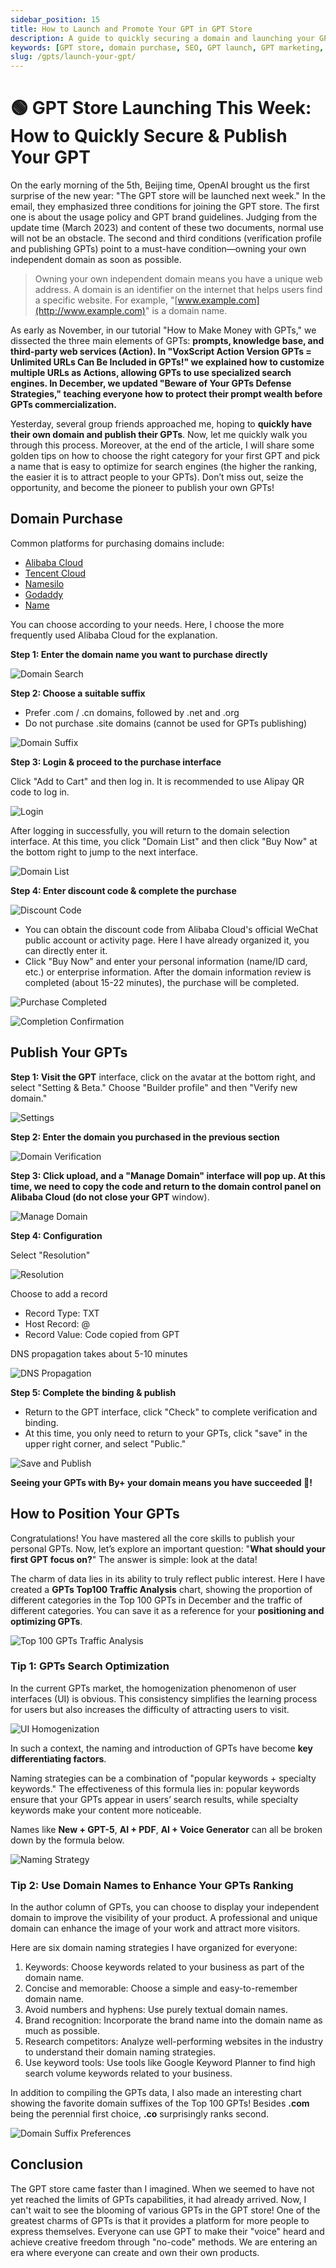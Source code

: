 ```yaml
---
sidebar_position: 15
title: How to Launch and Promote Your GPT in GPT Store
description: A guide to quickly securing a domain and launching your GPT in the new GPT store, with tips on SEO optimization and category selection.
keywords: [GPT store, domain purchase, SEO, GPT launch, GPT marketing, AI tools]
slug: /gpts/launch-your-gpt/
---
```

# 🟢 GPT Store Launching This Week: How to Quickly Secure & Publish Your GPT

On the early morning of the 5th, Beijing time, OpenAI brought us the first surprise of the new year: "The GPT store will be launched next week." In the email, they emphasized three conditions for joining the GPT store. The first one is about the usage policy and GPT brand guidelines. Judging from the update time (March 2023) and content of these two documents, normal use will not be an obstacle. The second and third conditions (verification profile and publishing GPTs) point to a must-have condition—owning your own independent domain as soon as possible.

> Owning your own independent domain means you have a unique web address. A domain is an identifier on the internet that helps users find a specific website. For example, "[www.example.com](http://www.example.com)" is a domain name.

As early as November, in our tutorial "How to Make Money with GPTs," we dissected the three main elements of GPTs: **prompts, knowledge base, and third-party web services (Action). In "VoxScript Action Version GPTs = Unlimited URLs Can Be Included in GPTs!" we explained how to customize multiple URLs as Actions, allowing GPTs to use specialized search engines. In December, we updated "Beware of Your GPTs Defense Strategies," teaching everyone how to protect their prompt wealth before GPTs commercialization.**

Yesterday, several group friends approached me, hoping to **quickly have their own domain and publish their GPTs**. Now, let me quickly walk you through this process. Moreover, at the end of the article, I will share some golden tips on how to choose the right category for your first GPT and pick a name that is easy to optimize for search engines (the higher the ranking, the easier it is to attract people to your GPTs). Don’t miss out, seize the opportunity, and become the pioneer to publish your own GPTs!

## Domain Purchase

Common platforms for purchasing domains include:

- [Alibaba Cloud](https://wanwang.aliyun.com/?utm_content=se_882117&gclid=Cj0KCQiAtOmsBhCnARIsAGPa5yZATK2zuYaZGqgkDx9JDAGNup4upM_LvqYsMVMvtP8v84J3_9Llvw0aAnZhEALw_wcB)
- [Tencent Cloud](https://cloud.tencent.com/act/pro/domain-sale?fromSource=gwzcw.7219463.7219463.7219463&utm_medium=cpc&utm_id=gwzcw.7219463.7219463.7219463&gad_source=1&gclid=Cj0KCQiAtOmsBhCnARIsAGPa5yZrlMLuBdSagr1K9-c_DlDKdoW4wc6Adzv7TiJJTwVjc8AyJge8VAsaAjdbEALw_wcB)
- [Namesilo](http://www.namesilo.com/?rid=fe5a225yc)
- [Godaddy](https://www.godaddy.com/zh-sg/offers/godaddy)
- [Name](https://www.name.com/)

You can choose according to your needs. Here, I choose the more frequently used Alibaba Cloud for the explanation.

**Step 1: Enter the domain name you want to purchase directly**

![Domain Search](https://cdn.jsdelivr.net/gh/donttal/imgbed/img/851bb4cbff4e8c0dfa5e0781d138ec29.png)

**Step 2: Choose a suitable suffix**

- Prefer .com / .cn domains, followed by .net and .org
- Do not purchase .site domains (cannot be used for GPTs publishing)

![Domain Suffix](https://cdn.jsdelivr.net/gh/donttal/imgbed/img/9ff4205db744bae1e3a2f6a181c89945.png)

**Step 3: Login & proceed to the purchase interface**

Click "Add to Cart" and then log in. It is recommended to use Alipay QR code to log in.

![Login](https://cdn.jsdelivr.net/gh/donttal/imgbed/img/d019d88ca2f2896bc7b9c9de72e949d6.png)

After logging in successfully, you will return to the domain selection interface. At this time, you click "Domain List" and then click "Buy Now" at the bottom right to jump to the next interface.

![Domain List](https://cdn.jsdelivr.net/gh/donttal/imgbed/img/919f9a86d13b1b0fce7a31e06fff3d07.png)

**Step 4: Enter discount code & complete the purchase**

![Discount Code](https://cdn.jsdelivr.net/gh/donttal/imgbed/img/0c4d7a1f96b37ee4317e345634675743.png)

- You can obtain the discount code from Alibaba Cloud's official WeChat public account or activity page. Here I have already organized it, you can directly enter it.
- Click "Buy Now" and enter your personal information (name/ID card, etc.) or enterprise information. After the domain information review is completed (about 15-22 minutes), the purchase will be completed.

![Purchase Completed](https://cdn.jsdelivr.net/gh/donttal/imgbed/img/c5bcb5264697a6e320842e1fc957897e.png)

![Completion Confirmation](https://cdn.jsdelivr.net/gh/donttal/imgbed/img/086b6dcb428a8df812863477ff743687.JPG)

## Publish Your GPTs

**Step 1: Visit the GPT** interface, click on the avatar at the bottom right, and select "Setting & Beta." Choose "Builder profile" and then "Verify new domain."

![Settings](https://cdn.jsdelivr.net/gh/donttal/imgbed/img/c4c7fa1dd5a566bab7aa62ab1d38bc28.png)

**Step 2: Enter the domain you purchased in the previous section**

![Domain Verification](https://cdn.jsdelivr.net/gh/donttal/imgbed/img/11ec0ad80e7b6d0ec8d29644d08f3ba9.png)

**Step 3: Click upload, and a "Manage Domain" interface will pop up. At this time, we need to copy the code and return to the domain control panel on Alibaba Cloud (do not close your GPT** window).

![Manage Domain](https://cdn.jsdelivr.net/gh/donttal/imgbed/img/e6dd64c74638e0b4ccd8341064fea1be.png)

**Step 4: Configuration**

Select "Resolution"

![Resolution](https://cdn.jsdelivr.net/gh/donttal/imgbed/img/2c193bf466ecf3b844ec0ef64bc1b057.JPG)

Choose to add a record

- Record Type: TXT
- Host Record: @
- Record Value: Code copied from GPT

DNS propagation takes about 5-10 minutes

![DNS Propagation](https://cdn.jsdelivr.net/gh/donttal/imgbed/img/a3fe892982a1d6128ed914389be89055.JPG)

**Step 5: Complete the binding & publish**

- Return to the GPT interface, click "Check" to complete verification and binding.
- At this time, you only need to return to your GPTs, click "save" in the upper right corner, and select "Public."

![Save and Publish](https://cdn.jsdelivr.net/gh/donttal/imgbed/img/9f71da6a8dc1ee674a25a6d2d3255a67.png)

**Seeing your GPTs with By+ your domain means you have succeeded 🏅!**

## How to Position Your GPTs

Congratulations! You have mastered all the core skills to publish your personal GPTs. Now, let’s explore an important question: "**What should your first GPT focus on?**" The answer is simple: look at the data!

The charm of data lies in its ability to truly reflect public interest. Here I have created a **GPTs Top100 Traffic Analysis** chart, showing the proportion of different categories in the Top 100 GPTs in December and the traffic of different categories. You can save it as a reference for your **positioning and optimizing GPTs**.

![Top 100 GPTs Traffic Analysis](https://cdn.jsdelivr.net/gh/donttal/imgbed/img/ff654fcc467770b37095f7cf2fe001be.jpg)

### Tip 1: GPTs Search Optimization

In the current GPTs market, the homogenization phenomenon of user interfaces (UI) is obvious. This consistency simplifies the learning process for users but also increases the difficulty of attracting users to visit.

![UI Homogenization](https://cdn.jsdelivr.net/gh/donttal/imgbed/img/cca03736e2b63c251c99099ef9e76ca2.png)

In such a context, the naming and introduction of GPTs have become **key differentiating factors**.

Naming strategies can be a combination of "popular keywords + specialty keywords." The effectiveness of this formula lies in: popular keywords ensure that your GPTs appear in users’ search results, while specialty keywords make your content more noticeable.

Names like **New + GPT-5**, **AI + PDF**, **AI + Voice Generator** can all be broken down by the formula below.

![Naming Strategy](https://cdn.jsdelivr.net/gh/donttal/imgbed/img/04ee21b19d56d9638aa00869d654e2d5.JPG)

### Tip 2: Use Domain Names to Enhance Your GPTs Ranking

In the author column of GPTs, you can choose to display your independent domain to improve the visibility of your product. A professional and unique domain can enhance the image of your work and attract more visitors.

Here are six domain naming strategies I have organized for everyone:

1. Keywords: Choose keywords related to your business as part of the domain name.
2. Concise and memorable: Choose a simple and easy-to-remember domain name.
3. Avoid numbers and hyphens: Use purely textual domain names.
4. Brand recognition: Incorporate the brand name into the domain name as much as possible.
5. Research competitors: Analyze well-performing websites in the industry to understand their domain naming strategies.
6. Use keyword tools: Use tools like Google Keyword Planner to find high search volume keywords related to your business.

In addition to compiling the GPTs data, I also made an interesting chart showing the favorite domain suffixes of the Top 100 GPTs! Besides **.com** being the perennial first choice, **.co** surprisingly ranks second.

![Domain Suffix Preferences](https://cdn.jsdelivr.net/gh/donttal/imgbed/img/ff654fcc467770b37095f7cf2fe001be.jpg)

## Conclusion

The GPT store came faster than I imagined. When we seemed to have not yet reached the limits of GPTs capabilities, it had already arrived. Now, I can't wait to see the blooming of various GPTs in the GPT store! One of the greatest charms of GPTs is that it provides a platform for more people to express themselves. Everyone can use GPT to make their "voice" heard and achieve creative freedom through "no-code" methods. We are entering an era where everyone can create and own their own products.